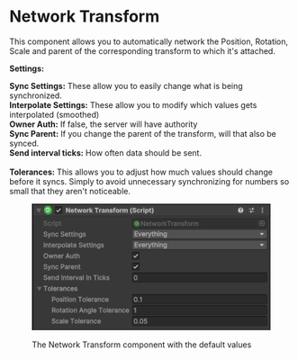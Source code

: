 # Network Transform

This component allows you to automatically network the Position, Rotation, Scale and parent of the corresponding transform to which it's attached.

**Settings:**

**Sync Settings:** These allow you to easily change what is being synchronized. \
**Interpolate Settings:** These allow you to modify which values gets interpolated (smoothed)\
**Owner Auth:** If false, the server will have authority\
**Sync Parent:** If you change the parent of the transform, will that also be synced.\
**Send interval ticks:** How often data should be sent.\
\
**Tolerances:** This allows you to adjust how much values should change before it syncs. Simply to avoid unnecessary synchronizing for numbers so small that they aren't noticeable.&#x20;

<figure><img src="../../.gitbook/assets/image (3).png" alt=""><figcaption><p>The Network Transform component with the default values</p></figcaption></figure>
